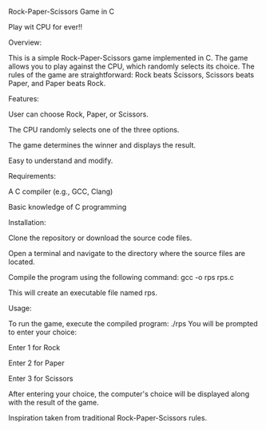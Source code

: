 Rock-Paper-Scissors Game in C

Play wit CPU for ever!!

Overview:

This is a simple Rock-Paper-Scissors game implemented in C. The game allows you to play against the CPU, which randomly selects its choice. The rules of the game are straightforward: Rock beats Scissors, Scissors beats Paper, and Paper beats Rock.

Features:

User can choose Rock, Paper, or Scissors.

The CPU randomly selects one of the three options.

The game determines the winner and displays the result.

Easy to understand and modify.

Requirements:

A C compiler (e.g., GCC, Clang)

Basic knowledge of C programming

Installation:

Clone the repository or download the source code files.

Open a terminal and navigate to the directory where the source files are located.

Compile the program using the following command:
gcc -o rps rps.c

This will create an executable file named rps.

Usage:

To run the game, execute the compiled program:
./rps
You will be prompted to enter your choice:

Enter 1 for Rock

Enter 2 for Paper

Enter 3 for Scissors

After entering your choice, the computer's choice will be displayed along with the result of the game.

Inspiration taken from traditional Rock-Paper-Scissors rules.
